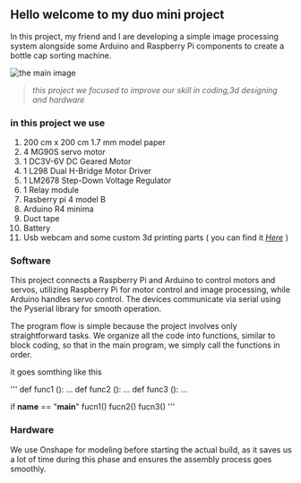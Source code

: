 ## Hello welcome to my duo mini project
In this project, my friend and I are developing a simple image processing system alongside some Arduino and Raspberry Pi components to create a bottle cap sorting machine.

![the main image](https://external-content.duckduckgo.com/iu/?u=http%3A%2F%2Frlv.zcache.com%2Fdnf_did_not_finish_funny_running_sticker-r218f23ec4f6c4776b69e1ff99a105e36_v9wz7_8byvr_512.jpg&f=1&nofb=1&ipt=e3efaa58ce75fddbd7a3457edfad659f5840f764732ee97472bdcc9918baa6a6&ipo=images)

> *this project we focused to improve our skill in coding,3d designing and hardware*

### in this project we use 
1. 200 cm x 200 cm 1.7 mm model paper
2. 4 MG90S servo motor 
3. 1 DC3V-6V DC Geared Motor
4. 1 L298 Dual H-Bridge Motor Driver
5. 1 LM2678 Step-Down Voltage Regulator
6. 1 Relay module
7. Rasberry pi 4 model B
8. Arduino R4 minima
9. Duct tape
10. Battery
11. Usb webcam
and some custom 3d printing parts ( you can find it [*Here*](https://github.com/Yartyjung/bottle-caps/tree/a059cf85aaac3480f4a38c41b6ffd8c11e5951a8/3d%20model) )

### Software
This project connects a Raspberry Pi and Arduino to control motors and servos, utilizing Raspberry Pi for motor control and image processing, while Arduino handles servo control. The devices communicate via serial using the Pyserial library for smooth operation.

The program flow is simple because the project involves only straightforward tasks. We organize all the code into functions, similar to block coding, so that in the main program, we simply call the functions in order.

it goes somthing like this 

'''
def func1 ():
    ...
def func2 ():
    ...
def func3 ():
    ...
 
if __name__ == "__main__"
    fucn1()
    fucn2()
    fucn3()
'''

### Hardware
We use Onshape for modeling before starting the actual build, as it saves us a lot of time during this phase and ensures the assembly process goes smoothly.